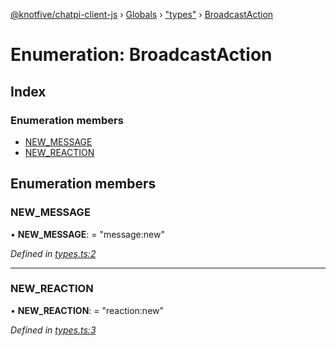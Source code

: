 [@knotfive/chatpi-client-js](../README.md) › [Globals](../globals.md) › ["types"](../modules/_types_.md) › [BroadcastAction](_types_.broadcastaction.md)

# Enumeration: BroadcastAction

## Index

### Enumeration members

* [NEW_MESSAGE](_types_.broadcastaction.md#new_message)
* [NEW_REACTION](_types_.broadcastaction.md#new_reaction)

## Enumeration members

###  NEW_MESSAGE

• **NEW_MESSAGE**: = "message:new"

*Defined in [types.ts:2](https://github.com/ArcQ/chatpi/blob/1a5d982/clients/js/chatpi-client/src/types.ts#L2)*

___

###  NEW_REACTION

• **NEW_REACTION**: = "reaction:new"

*Defined in [types.ts:3](https://github.com/ArcQ/chatpi/blob/1a5d982/clients/js/chatpi-client/src/types.ts#L3)*
